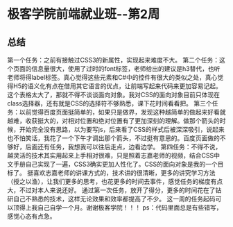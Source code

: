 # 极客学院前端就业班--第2周
## 总结
第一个任务：之前有接触过CSS3的新属性，实现起来难度不大。
第二个任务：这个页面的信息量很大，使用了过时的font标签，老师给出的建议是h3替代，也听老师将得label标签。真心觉得这些元素和C#中的控件有很大的类似之处，真心觉得H5的语义化有点在借用其它语言的优点，让前端写起来代码来更加容易记起。这个表格太大了，那就不得不谈谈面向对象。我对CSS的面向对象目前只体现在class选择器，还有就是CSS的选择符不够熟悉，课下花时间看看把。
第三个任务：以前觉得百度页面挺简单的，如果只是做界，发现这种越简单的做起来好看就越难，收获挺大的，对相对位置和绝对位置有了更加深刻的理解。做那个箭头的时候，开始完全没有思路，以为要写js，后来看了CSS的样式后被深深吸引，说起来也不怕笑话，我花了一个下午才调出那个箭头，不过挺有意思的。百度页面做的不够好，后面还有任务，我想我可以往后走点，边看边学。
第四任务：不得不说，越灵活的技术其实用起来上手相对很难，只是照着志嘉老师的视频，结合CSS中文手册自己实现了一遍，CSS3确实更加人性化了。CSS的面向对象是我的一个目标了。
挺喜欢志嘉老师的讲课方式的，技术讲的很清晰，更多的讲究学习方法（授之以渔），让我们更多的思考，也花更多的时间去事件，感觉任务的梯度有点大，不过对本人来说还好。
通过第一次任务，放开了得分，更多的时间花在了钻研自己不熟悉的技术，这样无论效果和效率都提高了不少。
这一周的任务起码可以顶得上我自己自学一个月。谢谢极客学院！！！
ps：代码里面总是有些错写，感觉心态有点急。